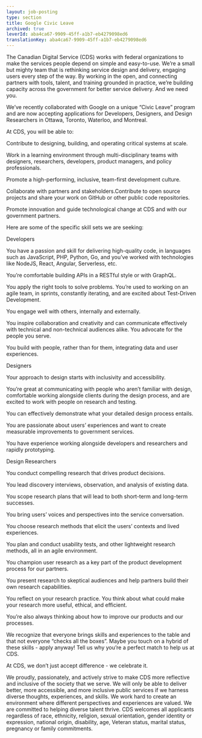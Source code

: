```yaml
---
layout: job-posting
type: section
title: Google Civic Leave
archived: true
leverId: aba4ca67-9909-45ff-a1b7-eb4279098ed6
translationKey: aba4ca67-9909-45ff-a1b7-eb4279098ed6
---
```

The Canadian Digital Service (CDS) works with federal organizations to make the services people depend on simple and easy-to-use. We’re a small but mighty team that is rethinking service design and delivery, engaging users every step of the way. By working in the open, and connecting partners with tools, talent, and training grounded in practice, we’re building capacity across the government for better service delivery. And we need you. 



We’ve recently collaborated with Google on a unique “Civic Leave” program and are now accepting applications for Developers, Designers, and Design Researchers in Ottawa, Toronto, Waterloo, and Montreal.

At CDS, you will be able to:

Contribute to designing, building, and operating critical systems at scale.

Work in a learning environment through multi-disciplinary teams with designers, researchers, developers, product managers, and policy professionals.

Promote a high-performing, inclusive, team-first development culture.

Collaborate with partners and stakeholders.Contribute to open source projects and share your work on GitHub or other public code repositories.

Promote innovation and guide technological change at CDS and with our government partners.



Here are some of the specific skill sets we are seeking:

Developers

You have a passion and skill for delivering high-quality code, in languages such as JavaScript, PHP, Python, Go, and you’ve worked with technologies like NodeJS, React, Angular, Serverless, etc.

You’re comfortable building APIs in a RESTful style or with GraphQL.

You apply the right tools to solve problems. You’re used to working on an agile team, in sprints, constantly iterating, and are excited about Test-Driven Development.

You engage well with others, internally and externally.

You inspire collaboration and creativity and can communicate effectively with technical and non-technical audiences alike. You advocate for the people you serve.

You build with people, rather than for them, integrating data and user experiences.

Designers

Your approach to design starts with inclusivity and accessibility.

You’re great at communicating with people who aren’t familiar with design, comfortable working alongside clients during the design process, and are excited to work with people on research and testing.

You can effectively demonstrate what your detailed design process entails.

You are passionate about users’ experiences and want to create measurable improvements to government services.

You have experience working alongside developers and researchers and rapidly prototyping.

Design Researchers

You conduct compelling research that drives product decisions.

You lead discovery interviews, observation, and analysis of existing data.

You scope research plans that will lead to both short-term and long-term successes.

You bring users’ voices and perspectives into the service conversation.

You choose research methods that elicit the users’ contexts and lived experiences.

You plan and conduct usability tests, and other lightweight research methods, all in an agile environment.

You champion user research as a key part of the product development process for our partners.

You present research to skeptical audiences and help partners build their own research capabilities.

You reflect on your research practice. You think about what could make your research more useful, ethical, and efficient.

You’re also always thinking about how to improve our products and our processes.





We recognize that everyone brings skills and experiences to the table and that not everyone “checks all the boxes”. Maybe you touch on a hybrid of these skills - apply anyway! Tell us why you’re a perfect match to help us at CDS.

At CDS, we don’t just accept difference - we celebrate it.



We proudly, passionately, and actively strive to make CDS more reflective and inclusive of the society that we serve. We will only be able to deliver better, more accessible, and more inclusive public services if we harness diverse thoughts, experiences, and skills. We work hard to create an environment where different perspectives and experiences are valued. We are committed to helping diverse talent thrive. CDS welcomes all applicants regardless of race, ethnicity, religion, sexual orientation, gender identity or expression, national origin, disability, age, Veteran status, marital status, pregnancy or family commitments.
